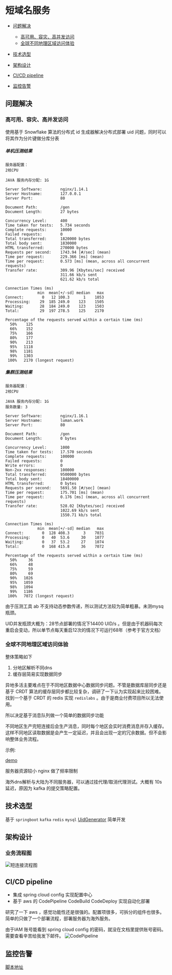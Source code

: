 # 短域名服务

* [问题解决](#Question)

  * [高可用、容灾、高并发访问](#Cocurrent)
  * [全球不同地理区域访问体验](#location)

* [技术选型](#Technology)

* [架构设计](#design)

* [CI/CD pipeline](#pipeline)

* [监控告警](#monitor)

  

 <span id="Question"> </span>
## 问题解决

 <span id="Cocurrent"> </span>
### 高可用、容灾、高并发访问

使用基于 Snowflake 算法的分布式 id 生成器解决分布式部署 uid 问题，同时可以将其作为分片键做分库分表

##### 单机压测结果

```shell
服务器配置：
2核CPU

JAVA 服务内存分配: 1G

Server Software:        nginx/1.14.1
Server Hostname:        127.0.0.1
Server Port:            80

Document Path:          /gen
Document Length:        27 bytes

Concurrency Level:      400
Time taken for tests:   5.734 seconds
Complete requests:      10000
Failed requests:        0
Total transferred:      1820000 bytes
Total body sent:        1830000
HTML transferred:       270000 bytes
Requests per second:    1743.94 [#/sec] (mean)
Time per request:       229.366 [ms] (mean)
Time per request:       0.573 [ms] (mean, across all concurrent requests)
Transfer rate:          309.96 [Kbytes/sec] received
                        311.66 kb/s sent
                        621.62 kb/s total

Connection Times (ms)
              min  mean[+/-sd] median   max
Connect:        0   12 100.3      1    1053
Processing:    29  185 249.0    123    1505
Waiting:       28  184 249.0    123    1503
Total:         29  197 278.5    125    2170

Percentage of the requests served within a certain time (ms)
  50%    125
  66%    152
  75%    166
  80%    177
  90%    213
  95%   1118
  98%   1181
  99%   1303
 100%   2170 (longest request)

```

##### 集群压测结果

```shell
服务器配置：
2核CPU

JAVA 服务内存分配: 1G
服务数量: 3

Server Software:        nginx/1.16.1
Server Hostname:        luman.work
Server Port:            80

Document Path:          /gen
Document Length:        0 bytes

Concurrency Level:      1000
Time taken for tests:   17.570 seconds
Complete requests:      100000
Failed requests:        0
Write errors:           0
Non-2xx responses:      100000
Total transferred:      9500000 bytes
Total body sent:        18400000
HTML transferred:       0 bytes
Requests per second:    5691.50 [#/sec] (mean)
Time per request:       175.701 [ms] (mean)
Time per request:       0.176 [ms] (mean, across all concurrent requests)
Transfer rate:          528.02 [Kbytes/sec] received
                        1022.69 kb/s sent
                        1550.71 kb/s total

Connection Times (ms)
              min  mean[+/-sd] median   max
Connect:        0  128 408.3      3    7031
Processing:     0   40  53.6     30    1077
Waiting:        0   37  53.2     27    1074
Total:          0  168 415.8     36    7072

Percentage of the requests served within a certain time (ms)
  50%     36
  66%     48
  75%     59
  80%     69
  90%   1026
  95%   1059
  98%   1094
  99%   1186
 100%   7072 (longest request)

```



由于压测工具 ab 不支持动态参数传递，所以测试方法较为简单粗暴。未测mysq瓶颈。

UID并发瓶颈大概为：28节点部署的情况下14400 UID/s 。但是由于机器码每次重启会变动，所以单节点每天重启12次的情况下可运行68年（参考于官方文档）


 <span id="location"> </span>

### 全球不同地理区域访问体验

整体策略如下

1. 分地区解析不同dns
2. 缓存层简易实现数据同步

异地多活主要难点在于不同地区数据中心数据同步问题。不管是数据库层同步还是基于 CRDT 算法的缓存层同步都比较复杂，调研了一下认为实现起来比较困难。找到一个基于 CRDT 的 redis 实现 `redislabs` 。由于是商业付费项目所以无法使用。

所以决定基于消息队列做一个简单的数据同步功能

不同地区生产完短连接后会生产消息，同时每个地区会实时消费消息并存入缓存。这样不同地区读取数据是会产生一定延迟，并且会出现一定的冗余数据。但不会影响整体业务流程。

示例:

[demo](http://a.luman.work)

服务器资源较小 nginx 做了频率限制

海外dns解析与大陆为不同服务器，可以通过挂代理/取消代理测试。大概有 10s 延迟，原因为 kafka 的提交策略配置。



 <span id="Technology"> </span>

## 技术选型

基于 `springboot` `kafka` `redis` `mysql`  [UidGenerator](https://github.com/baidu/uid-generator )  简单开发



<span id="design"> </span>

## 架构设计

### 业务流程图

![短连接流程图](短连接流程图.png)

 <span id="pipeline"> </span>

## CI/CD pipeline

* 集成 spring cloud config 实现配置中心
* 基于 aws 的 CodePipeline CodeBuild CodeDeploy 实现自动化部署

研究了一下 aws ，感觉功能性还是很强的。配置项很多，可拆分的组件也很多。简单的只做了一个部署流程，部署服务器为海外服务。

由于IAM 账号能看到 spring cloud config 的密码，就没在文档里提供账号密码。需要查看辛苦给我发下邮件。
![CodePipeline](CodePipeline.png)

 <span id="monitor"> </span>

## 监控告警

[脚本地址](./monitor/)